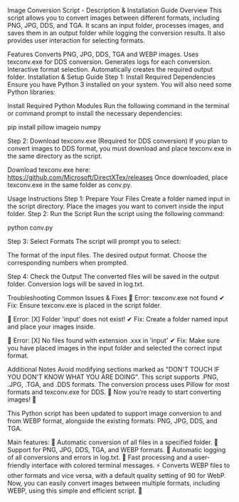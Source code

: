 Image Conversion Script - Description & Installation Guide Overview This script allows you to convert images between different formats, including PNG, JPG, DDS, and TGA. It scans an input folder, processes images, and saves them in an output folder while logging the conversion results. It also provides user interaction for selecting formats.

Features Converts PNG, JPG, DDS, TGA and WEBP images. Uses texconv.exe for DDS conversion. Generates logs for each conversion. Interactive format selection. Automatically creates the required output folder. Installation & Setup Guide Step 1: Install Required Dependencies Ensure you have Python 3 installed on your system. You will also need some Python libraries:

Install Required Python Modules Run the following command in the terminal or command prompt to install the necessary dependencies:

pip install pillow imageio numpy

Step 2: Download texconv.exe (Required for DDS conversion) If you plan to convert images to DDS format, you must download and place texconv.exe in the same directory as the script.

Download texconv.exe here: https://github.com/Microsoft/DirectXTex/releases Once downloaded, place texconv.exe in the same folder as conv.py.

Usage Instructions Step 1: Prepare Your Files Create a folder named input in the script directory. Place the images you want to convert inside the input folder. Step 2: Run the Script Run the script using the following command:

python conv.py

Step 3: Select Formats The script will prompt you to select:

The format of the input files. The desired output format. Choose the corresponding numbers when prompted.

Step 4: Check the Output The converted files will be saved in the output folder. Conversion logs will be saved in log.txt.

Troubleshooting Common Issues & Fixes 🔴 Error: texconv.exe not found ✔ Fix: Ensure texconv.exe is placed in the script folder.

🔴 Error: [X] Folder 'input' does not exist! ✔ Fix: Create a folder named input and place your images inside.

🔴 Error: [X] No files found with extension .xxx in 'input' ✔ Fix: Make sure you have placed images in the input folder and selected the correct input format.

Additional Notes Avoid modifying sections marked as "DON'T TOUCH IF YOU DON'T KNOW WHAT YOU ARE DOING". This script supports .PNG, .JPG, .TGA, and .DDS formats. The conversion process uses Pillow for most formats and texconv.exe for DDS. 🚀 Now you’re ready to start converting images! 🚀

This Python script has been updated to support image conversion to and from WEBP format, alongside the existing formats: PNG, JPG, DDS, and TGA.

Main features:
📂 Automatic conversion of all files in a specified folder.
🎨 Support for PNG, JPG, DDS, TGA, and WEBP formats.
📝 Automatic logging of all conversions and errors in log.txt.
🔄 Fast processing and a user-friendly interface with colored terminal messages.
⚡ Converts WEBP files to other formats and vice versa, with a default quality setting of 90 for WebP.
Now, you can easily convert images between multiple formats, including WEBP, using this simple and efficient script. 🚀
